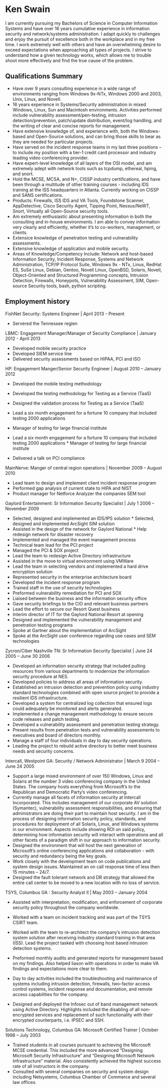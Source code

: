 # Ken Swain 

I am currently pursuing my Bachelors of Science in Computer Information Systems and have over 16 years cumulative experience in information security and network/systems administration. I adapt quickly to challenges and enjoy the pursuit of excellence both in the workplace and in my free time. I work extremely well with others and have an overwhelming desire to exceed expectations when approaching all types of projects. I strive to understand how a given technology works, which allows me to trouble shoot more effectively and find the true cause of the problem.


## Qualifications Summary

* Have over 9 years consulting experience in a wide range of environments ranging from Windows 9x-NTx, Windows 2000 and 2003, Unix, Linux, and Novell.
* 16 years experience in Systems/Security administration in mixed Windows, Linux, Sun and Macintosh environments. Activities performed include vulnerability assessment/pen-testing, intrusion detection/prevention, patch/update distribution, event/log handling, and the writing of clear and concise reports for management.
* Have extensive knowledge of, and experience with, both the Windows-based and Open-Source solutions, and can bring those skills to bear as they are needed for particular projects.
* Have served on the incident response teams in my last three positions – to include my position with a tier-1 credit card processor and industry leading video conferencing provider.
* Have expert-level knowledge of all layers of the OSI model, and am extremely adept with network tools such as tcpdump, ethereal, hping, and snort.
* Hold the MCSE, MCSA, and N+, CISSP industry certifications, and have been through a multitude of other training courses - including IDS training at the ISS headquarters in Atlanta. Currently working on CISSP and SANS certifications.
* Products: Firewalls, ISS IDS and VA Tools, Foundstone Scanner, AppDetective, Cisco Security Agent, Tipping Point, Nessus/NeWT, Snort, Virtually all Open-Source security tools.
* Am extremely enthusiastic about presenting information in both the consulting and in-house environments. I am able to convey information very clearly and efficiently, whether it’s to co-workers, management, or clients. 
* Extensice knowledge of penetration testing and vulnerability assessments. 
* Extensive knowledge of application and mobile security.
* Areas of Knowledge/Competency Include: Network and host-based Information Security, Incident Response, Systems and Network Administration, TCP/IP Protocol Suite, Windows 9x - NTx, Linux, RedHat ES, SuSe Linux, Debian, Gentoo, Novell Linux, OpenBSD, Solaris, Novell, Object-Oriented and Structured Programming concepts, Intrusion Detection, Firewalls, Honeypots, Vulnerability Assessment, SIM, Open- source Security tools, bash, python scripting.

## Employment history

FishNet Security: Systems Engineer | April 2013 - Present

* Servered the Tennessee regien

LBMC: Engagement Manager/Manager of Security Compliance | January 2012 - April 2013

* Developed mobile security practice
* Developed SIEM service line
* Delivered security assessments based on HIPAA, PCI and ISO

HP: Engagement Manger/Senior Security Engineer | August 2010 – January 2012

* Developed the mobile testing methodology
* Developed the testing methodology for Testing as a Service (TaaS)
* Designed the validation process for Testing as a Service (TaaS)
* Lead a six month engagement for a fortune 10 company that included testing 2000 applications 
* Manager of testing for large financial institute

* Lead a six month engagement for a fortune 10 company that included testing 2000 applications * Manager of testing for large financial institute
* Delivered a talk on PCI compliance

MainNerve: Manger of central region operations | November 2009 – August 2010

* Lead team to design and implement client incident response program 
* Performed gap analysis of current state to HIPA and NIST
* Product manager for Netforce Analyzer the companies SEM tool

Gaylord Entertainment: Sr Information Security Specialist | July 1 2006 – November 2009 

* Selected, designed and implemented an IDS/IPS solution * Selected, designed and implemented ArcSight SIM solution 
* Assisted in the design of the network for Gaylord National * Help redesign network for disaster recovery
* Implemented and managed the event management process
* Technical team lead for the PCI project
* Managed the PCI & SOX project
* Lead the team to redesign Active Directory infrastructure
* Assisted in the move to virtual environment using VMWare
* Lead the team in selecting vendors and implemented a hard drive encryption solution 
* Represented security in the enterprise architecture board
* Developed the incident response program
* Trained staff in the use of security technologies
* Preformed vulnerability remediation for PCI and SOX
* Liaised between the business and the information security office
* Gave security briefings to the CIO and relevant business partners
* Lead the effort to secure our Resort Quest business
* Interim director of IT for the Gaylord National Resort at opening
* Designed and implemented the vulnerability management and penetration testing programs 
* Spoke at Gartner about the implementation of ArcSight
* Spoke at the ArcSight user conference regarding use cases and SEM technologies

Zycron/Ciber Nashville TN: Sr Information Security Specialist | June 24 2005 – June 30 2006

* Developed an information security strategy that included pulling resources from various departments to modernize the information security procedure at NES.
* Developed policies to address all areas of information security.
* Established an intrusion detection and prevention policy using industry standard technologies combined with open source project to provide a resilient IDS infrastructure.
* Developed a system for centralized log collection that ensured logs could adequately be monitored and alerts generated.
* Implemented a change management methodology to ensure secure code releases and patch testing. 
* Developed a vulnerability assessment and penetration testing strategy.
* Present results from penetration tests and vulnerability assessments to executives and board of directors monthly.
* Manage a staff of four individuals in day to day security operations.
* Leading the project to rebuild active directory to better meet business needs and security concerns.

Intercall, Westpoint GA: Security / Network Administrator | March 9 2004 – June 24 2005 

* Support a large mixed environment of over 150 Windows, Linux and Solaris at the number 3 video conferencing company in the United States. The company hosts everything from Microsoft’s to the Republican and Democratic Party’s video conferencing.
* Currently manage all facets of information security at Intercall Incorporated. This includes management of our corporate AV solution (Symantec), vulnerability assessment responsibilities, and ensuring that administrators are doing their part to maintain host security. I am in the process of designing information security policy, standards, and procedures for deployment of all Solaris, Linux, and Windows systems in our environment. Aspects include showing ROI on said policy, determining how information security will interact with operations and all other facets of a paradigm shift in our approach to information security.
* Designed the environment that will host the next generation of Microsoft’s online conferencing applications and collaboration - with security and redundancy being the key goals.
* Work closely with the development team on code publications and system design issues. Maintained an on call response time of less then 15 minutes – 24/7.
* Designed the fault tolerant network and DR strategy that allowed the entire call center to be moved to a new location with no loss of service. 

TSYS, Columbus GA : Security Analyst II | May 2003 – January 2004

* Assisted with interpretation, modification, and enforcement of corporate security policy throughout the company worldwide.
 
* Worked with a team on incident tracking and was part of the TSYS CSIRT team.
 
* Worked with the team to re-architect the company’s intrusion detection system solution after receiving industry standard training in that area (ISS). Lead the project tasked with choosing host based intrusion detection systems.
 
* Preformed monthly audits and generated reports for management based on my findings. Also helped liason with operations in order to make VA findings and expectations more clear to them.

* Day to day activities included the troubleshooting and maintenance of systems including intrusion detection, firewalls, two-factor access control systems, incident response and documentation, and remote access capabilities for the company.

* Designed and deployed the Infosec out of band management network using Active Directory. Highlights included the disabling of all non-encrypted services and replacement of such functionality with their encrypted counterparts, i.e. IPSEC and SSH.

Solutions Technology, Columbus GA: Microsoft Certified Trainer | October 1998 – July 2003

* Trained students in all courses pursuant to achieving the Microsoft MCSE credential. This included the more advanced “Designing Microsoft Security Infrastructure” and “Designing Microsoft Network Infrastructure” material. Also consistently achieved the highest success rate of all instructors in the company.
* Consulted with several companies on security and system design including Netsystems, Columbus Chamber of Commerce and several law offices.



